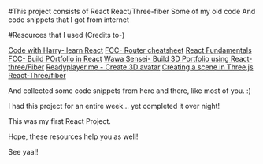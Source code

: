 #This project consists of
React
React/Three-fiber
Some of my old code
And code snippets that I got from internet

#Resources that I used (Credits to-)

[Code with Harry- learn React](https://youtu.be/RGKi6LSPDLU)
[FCC- Router cheatsheet](https://www.freecodecamp.org/news/react-router-cheatsheet/)
[React Fundamentals](https://makeschool.org/mediabook/oa/tutorials/react-fundamentals-vm0/build-a-header-component/)
[FCC- Build POrtfolio in React](https://www.freecodecamp.org/news/build-portfolio-website-react/)
[Wawa Sensei- Build 3D Portfolio using React-three/Fiber](https://youtu.be/0e0J0mmvr1k)
[Readyplayer.me - Create 3D avatar](https://readyplayer.me)
[Creating a scene in Three.js](https://threejs.org/docs/index.html#manual/en/introduction/Creating-a-scene)
[React-Three/fiber](https://www.npmjs.com/package/@react-three/fiber)

And collected some code snippets from here and there, like most of you. :)

I had this project for an entire week... yet completed it over night!

This was my first React Project.

Hope, these resources help you as well!

See yaa!!